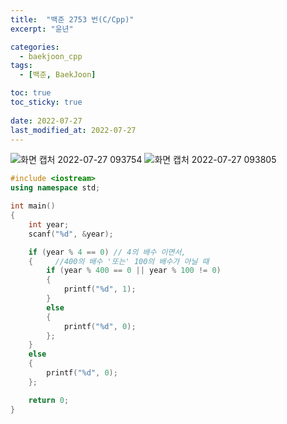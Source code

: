 ```yaml
---
title:  "백준 2753 번(C/Cpp)"
excerpt: "윤년"

categories:
  - baekjoon_cpp
tags:
  - [백준, BaekJoon]

toc: true
toc_sticky: true
 
date: 2022-07-27
last_modified_at: 2022-07-27
---
```


![화면 캡처 2022-07-27 093754](https://user-images.githubusercontent.com/106606698/181135742-ace76693-955d-4e8a-9aa2-7a6ddaf0d0a7.png)
![화면 캡처 2022-07-27 093805](https://user-images.githubusercontent.com/106606698/181135759-167423ca-c387-41e3-b5b9-cdb821fadbbe.png)

 
```c++
#include <iostream>
using namespace std;

int main()
{
	int year;
	scanf("%d", &year);

	if (year % 4 == 0) // 4의 배수 이면서,		
	{     //400의 배수 '또는' 100의 배수가 아닐 때
		if (year % 400 == 0 || year % 100 != 0) 
		{
			printf("%d", 1);
		}
		else
		{
			printf("%d", 0);
		};
	}
	else
	{
		printf("%d", 0);
	};

	return 0;
}
```


